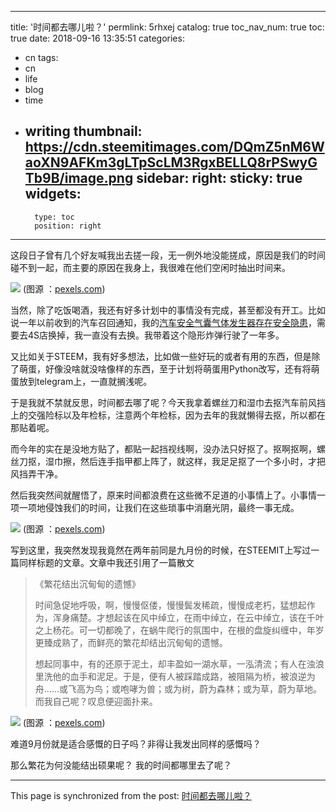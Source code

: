 
---
title: '时间都去哪儿啦？'
permlink: 5rhxej
catalog: true
toc_nav_num: true
toc: true
date: 2018-09-16 13:35:51
categories:
- cn
tags:
- cn
- life
- blog
- time
- writing
thumbnail: https://cdn.steemitimages.com/DQmZ5nM6WaoXN9AFKm3gLTpScLM3RgxBELLQ8rPSwyGTb9B/image.png
sidebar:
    right:
        sticky: true
widgets:
    -
        type: toc
        position: right
---


这段日子曾有几个好友喊我出去搓一段，无一例外地没能搓成，原因是我们的时间碰不到一起，而主要的原因在我身上，我很难在他们空闲时抽出时间来。

![](https://cdn.steemitimages.com/DQmZ5nM6WaoXN9AFKm3gLTpScLM3RgxBELLQ8rPSwyGTb9B/image.png)
(图源 ：[pexels.com]( https://www.pexels.com/))


当然，除了吃饭喝酒，我还有好多计划中的事情没有完成，甚至都没有开工。比如说一年以前收到的汽车召回通知，我的[汽车安全气囊气体发生器存在安全隐患](https://steemit.com/cn/@oflyhigh/4mxjkh)，需要去4S店换掉，我一直没有去换。我带着这个隐形炸弹行驶了一年多。

又比如关于STEEM，我有好多想法，比如做一些好玩的或者有用的东西，但是除了萌蛋，好像没啥就没啥像样的东西，至于计划将萌蛋用Python改写，还有将萌蛋放到telegram上，一直就搁浅呢。

于是我就不禁就反思，时间都去哪了呢？今天我拿着螺丝刀和湿巾去抠汽车前风挡上的交强险标以及年检标，注意两个年检标，因为去年的我就懒得去抠，所以都在那贴着呢。

而今年的实在是没地方贴了，都贴一起挡视线啊，没办法只好抠了。抠啊抠啊，螺丝刀抠，湿巾擦，然后连手指甲都上阵了，就这样，我足足抠了一个多小时，才把风挡弄干净。

然后我突然间就醒悟了，原来时间都浪费在这些微不足道的小事情上了。小事情一项一项地侵蚀我们的时间，让我们在这些琐事中消磨光阴，最终一事无成。

![](https://cdn.steemitimages.com/DQmeCXQpWgaYtJK7cU924hAzU6k7zLZ4Axmwm6CEMPuNfu6/image.png)
(图源 ：[pexels.com]( https://www.pexels.com/))

写到这里，我突然发现我竟然在两年前同是九月份的时候，在STEEMIT上写过一篇同样标题的文章。文章中我还引用了一篇散文
>《繁花结出沉甸甸的遗憾》
>
>时间急促地呼吸，啊，慢慢伛偻，慢慢鬓发稀疏，慢慢成老朽，猛想起作为，浑身痛楚。才想起该在风中绰立，在雨中绰立，在云中绰立，该在千叶之上杨花。可一切都晚了，在蜗牛爬行的氛围中，在根的盘旋纠缠中，年岁更臻成熟了，而鲜亮的繁花却结出沉甸甸的遗憾。
>
>想起同事中，有的还原于泥土，却丰盈如一湖水草，一泓清流；有人在浊浪里洗他的血手和泥足。于是，便有人被踩踏成路，被阻隔为桥，被浪逆为舟……或飞高为鸟；或咆哮为兽；或为树，蔚为森林；或为草，蔚为草地。而我自己呢？叹息便迎面扑来。

![](https://cdn.steemitimages.com/DQmeRmhuTigmrHqiLTupSNUDATtm2D9xRMVozLMi6RKteL7/image.png)
(图源 ：[pexels.com]( https://www.pexels.com/))

难道9月份就是适合感慨的日子吗？非得让我发出同样的感慨吗？

那么繁花为何没能结出硕果呢？
我的时间都哪里去了呢？

- - -

This page is synchronized from the post: [时间都去哪儿啦？](https://steemit.com/@oflyhigh/5rhxej)
